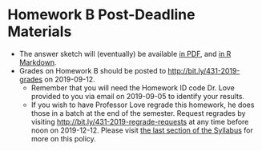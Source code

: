 # Homework B Post-Deadline Materials

- The answer sketch will (eventually) be available [in PDF](https://github.com/THOMASELOVE/2019-431/blob/master/HOMEWORK/B/sketch_B.pdf), and [in R Markdown](https://github.com/THOMASELOVE/2019-431/blob/master/HOMEWORK/B/sketch_B.Rmd).
- Grades on Homework B should be posted to http://bit.ly/431-2019-grades on 2019-09-12.
    - Remember that you will need the Homework ID code Dr. Love provided to you via email on 2019-09-05 to identify your results.
    - If you wish to have Professor Love regrade this homework, he does those in a batch at the end of the semester. Request regrades by visiting http://bit.ly/431-2019-regrade-requests at any time before noon on 2019-12-12. Please visit [the last section of the Syllabus](https://thomaselove.github.io/2019-431-syllabus/general-course-policies.html#grade-appeal-policy---request-a-review-in-december) for more on this policy.

